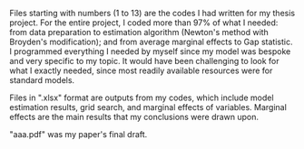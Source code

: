 Files starting with numbers (1 to 13) are the codes I had written for my thesis project. For the entire project, I coded more than 97% of what I needed: from data preparation to estimation algorithm (Newton's method with Broyden's modification); and from average marginal effects to Gap statistic. I programmed everything I needed by myself since my model was bespoke and very specific to my topic. It would have been challenging to look for what I exactly needed, since most readily available resources were for standard models. 

Files in ".xlsx" format are outputs from my codes, which include model estimation results, grid search, and marginal effects of variables. Marginal effects are the main results that my conclusions were drawn upon. 

"aaa.pdf" was my paper's final draft. 
